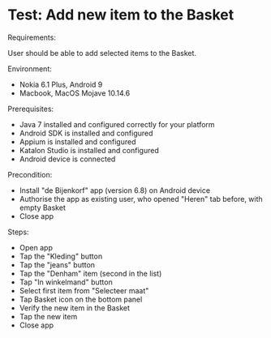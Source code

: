 # Test: Add new item to the Basket

Requirements:  
  
User should be able to add selected items to the Basket.  

Environment:  
  
* Nokia 6.1 Plus, Android 9
* Macbook, MacOS Mojave 10.14.6  
  
Prerequisites:  
* Java 7 installed and configured correctly for your platform  
* Android SDK is installed and configured
* Appium is installed and configured
* Katalon Studio is installed and configured
* Android device is connected
  
Precondition:    
* Install "de Bijenkorf" app (version 6.8) on Android device  
* Authorise the app as existing user, who opened "Heren" tab before, with empty Basket  
* Close app  
  
Steps: 
* Open app  
* Tap the "Kleding" button
* Tap the "jeans" button
* Tap the "Denham" item (second in the list)
* Tap "In winkelmand" button
* Select first item from "Selecteer maat"
* Tap Basket icon on the bottom panel
* Verify the new item in the Basket
* Tap the new item
* Close app


